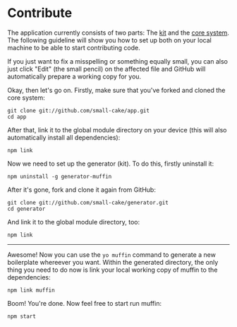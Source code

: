 # Contribute

The application currently consists of two parts: The [kit](https://github.com/small-cake/generator) and the [core system](https://github.com/small-cake/app). The following guideline will show you how to set up both on your local machine to be able to start contributing code.

If you just want to fix a misspelling or something equally small, you can also just click "Edit" (the small pencil) on the affected file and GitHub will automatically prepare a working copy for you.

Okay, then let's go on. Firstly, make sure that you've forked and cloned the core system:

```shell
git clone git://github.com/small-cake/app.git
cd app
```

After that, link it to the global module directory on your device (this will also automatically install all dependencies):

```shell
npm link
```

Now we need to set up the generator (kit). To do this, firstly uninstall it:

```shell
npm uninstall -g generator-muffin
```

After it's gone, fork and clone it again from GitHub:

```shell
git clone git://github.com/small-cake/generator.git
cd generator
```

And link it to the global module directory, too:

```shell
npm link
```

---

Awesome! Now you can use the `yo muffin` command to generate a new boilerplate whereever you want. Within the generated directory, the only thing you need to do now is link your local working copy of muffin to the dependencies:

```shell
npm link muffin
```

Boom! You're done. Now feel free to start run muffin:

```shell
npm start
```
